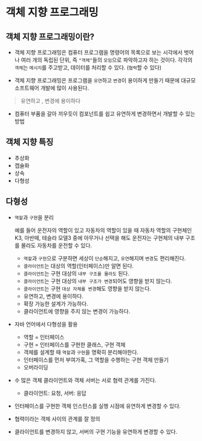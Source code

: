 # 객체 지향 프로그래밍

## 객체 지향 프로그래밍이란?

* 객체 지향 프로그래밍은 컴퓨터 프로그램을 명령어의 목록으로 보는 시각에서 벗어나 여러 개의 독립된 단위, 즉 `"객체"`들의 `모임`으로 파악하고자 하는 것이다. 각각의 `객체`는 `메시지`를 주고받고, 데이터를 처리할 수 있다. (`협력`할 수 있다)

* 객체 지향 프로그래밍은 프로그램을 `유연`하고 `변경`이 용이하게 만들기 때문에 대규모 소프트웨어 개발에 많이 사용된다.

> 유연하고 , 변경에 용이하다

* 컴퓨터 부품을 갈아 끼우듯이 컴포넌트를 쉽고 유연하게 변경하면서 개발할 수 있는 방법




## 객체 지향 특징

* 추상화
* 캡슐화
* 상속
* 다형성

## 다형성

* `역할`과 `구현`을 분리

    예를 들어 운전자의 역할이 있고 자동차의 역할이 있을 때 자동차 역할의 구현체인 K3, 아반떼, 테슬라 모델3 중에 아무거나 선택을 해도 운전자는 구현체의 내부 구조를 몰라도 자동차를 운전할 수 있다.

    * `역할`과 `구현`으로 구분하면 세상이 `단순`해지고, `유연`해지며 `변경`도 편리해진다.
    * `클라이언트`는 대상의 역할(인터페이스)만 알면 된다.
    * `클라이언트`는 구현 대상의 `내부 구조를 몰라도` 된다.
    * `클라이언트`는 구현 대상의 `내부 구조가 변경`되어도 영향을 받지 않는다.
    * `클라이언트`는 구현 `대상 자체를 변경`해도 영향을 받지 않는다.
    * 유연하고, 변경에 용이하다.
    * 확장 가능한 설계가 가능하다.
    * 클라이언트에 영향을 주지 않는 변경이 가능하다.


* 자바 언어에서 다형성을 활용
    * 역할 = 인터페이스
    * 구현 = 인터페이스를 구현한 클래스, 구현 객체
    * 객체를 설계할 때 `역할`과 `구현`을 명확히 분리해야한다.
    * 인터페이스를 먼저 부여가혹, 그 역할을 수행하는 구현 객체 만들기
    * 오버라이딩

* 수 많은 객체 클라이언트와 객체 서버는 서로 협력 관계를 가진다.
    * 클라이언트: 요청, 서버: 응답

* 인터페이스를 구현한 객체 인스턴스를 실행 시점에 유연하게 변경할 수 있다.
* 협력이라는 객체 사이의 관계를 잘 정의
* 클라이언트를 변경하지 않고, 서버의 구현 기능을 유연하게 변경할 수 있다.


